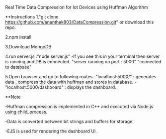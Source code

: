 Real Time Data Compression for Iot Devices using Huffman Algorithm

**Instructions
1."git clone https://github.com/ananthak803/DataCompression.git"  or download this repo.

2.npm install

3.Download MongoDB

4.run server.js :"node server.js"
-If you see this in your terminal then server is running and DB is connected.
"server running on port : 5000"
"connected to database"

5.Open browser and go to following routes
-"localhost:5000/" : generates data , compress the data with huffman and stores in database.
-"localhost:5000/dashboard" : displays the dashboard.

**Note

-Huffman compression is implemented in C++ and executed via Node.js using child_process.

-Data is converted between bit strings and buffers for storage.

-EJS is used for rendering the dashboard UI.